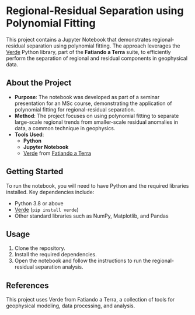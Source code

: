 # Regional-Residual Separation using Polynomial Fitting

This project contains a Jupyter Notebook that demonstrates regional-residual separation using polynomial fitting. The approach leverages the [Verde](https://github.com/fatiando/verde) Python library, part of the **Fatiando a Terra** suite, to efficiently perform the separation of regional and residual components in geophysical data.

## About the Project

- **Purpose**: The notebook was developed as part of a seminar presentation for an MSc course, demonstrating the application of polynomial fitting for regional-residual separation.
- **Method**: The project focuses on using polynomial fitting to separate large-scale regional trends from smaller-scale residual anomalies in data, a common technique in geophysics.
- **Tools Used**: 
  - **Python**
  - **Jupyter Notebook**
  - [Verde](https://github.com/fatiando/verde) from [Fatiando a Terra](https://www.fatiando.org)

## Getting Started

To run the notebook, you will need to have Python and the required libraries installed. Key dependencies include:

- Python 3.8 or above
- [Verde](https://github.com/fatiando/verde) (`pip install verde`)
- Other standard libraries such as NumPy, Matplotlib, and Pandas

## Usage

1. Clone the repository.
2. Install the required dependencies.
3. Open the notebook and follow the instructions to run the regional-residual separation analysis.

## References

This project uses Verde from Fatiando a Terra, a collection of tools for geophysical modeling, data processing, and analysis.
